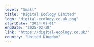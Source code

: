 ```yaml
---
level: "Small"
title: "Digital Ecology Limited"
logo: "digital-ecology.co.uk.png"
startDate: "2024-03-01"
endDate: "2025-02-28"
link: "https://digital-ecology.co.uk/"
country: "United Kingdom"
---
```

